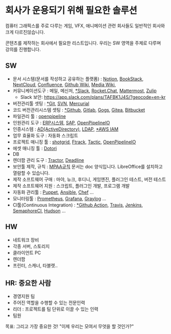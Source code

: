 # 회사가 운용되기 위해 필요한 솔루션

컴퓨터 그래픽스를 주로 다루는 게임, VFX, 애니메이션 관련 회사들도 일반적인 회사와 크게 다르진않습니다.

콘텐츠를 제작하는 회사에서 필요한 리스트입니다. 우리는 SW 영역을  주제로 다루며 강의를 진행합니다.

## SW

- 문서 시스템(문서를 작성하고 공유하는 플랫폼) : [Notion](https://www.notion.so/ko-kr), [BookStack](https://www.bookstackapp.com/), [NextCloud](https://nextcloud.com/), [Confluence](https://www.atlassian.com/ko/software/confluence), [Github Wiki](https://docs.github.com/ko/communities/documenting-your-project-with-wikis/about-wikis), [Media Wiki](https://www.mediawiki.org/wiki/Manual:Installing_MediaWiki), 
- 커뮤니케이션도구 : 메일, 메신저, [*Slack](https://slack.com), [Rocket.Chat](https://rocket.chat), [Mattermost](https://www.mattermost.org), [Zulip](https://zulip.com)
    - Slack 보안: https://app.slack.com/plans/TAFBK1J4S/?geocode=en-kr
- 버전관리툴 셋팅 : [*Git](https://git-scm.com), [SVN](https://subversion.apache.org), [Mercurial](https://www.mercurial-scm.org)
- 코드 버전관리시스템 셋팅 : [*Github](https://github.com), [Gitlab](https://about.gitlab.com), [Gogs](https://gogs.io), [Gitea](https://gitea.io), [Bitbucket](https://bitbucket.org)
- 파일관리 툴 : [openpipeline](http://openpipeline.cc)
- 인원관리 도구 : [ERP시스템](erp.md), [SAP](https://www.sap.com/korea/index.html), [OpenPipelineIO](https://github.com/lazypic/OpenPipelineIO)
- 인증시스템 : [AD(ActiveDirectory)](https://ko.wikipedia.org/wiki/액티브_디렉터리), [LDAP](https://ko.wikipedia.org/wiki/LDAP), [*AWS IAM](https://aws.amazon.com/iam/)
- 업무 효율화 도구 : 자동화 스크립트
- 프로젝트 매니징 툴 : [shotgrid](https://www.shotgridsoftware.com), [Ftrack](https://www.ftrack.com/en/), [Tactic](https://southpawtech.com/tactic/), [OpenPipelineIO](https://github.com/lazypic/OpenPipelineIO)
- 에셋 매니징 툴 : [Dotori](https://github.com/lazypic/dotori)
- DB
- 렌더팜 관리 도구 : [Tractor](https://renderman.pixar.com/tractor), [Deadline](https://www.thinkboxsoftware.com/deadline)
- 보안툴 제작, 규칙 : [MPAA규칙](https://www.mpaa.org/what-we-do/advancing-creativity/additional-resources/#content-protection-best-practices) 문서는 doc 양식입니다. LibreOffice를 설치하고 열람할 수 있습니다.
- 제작 소프트웨어 구매 : 마야, 뉴크, 후디니, 게임엔진, 플러그인 테스트, 버전 테스트
- 제작 소프트웨어 지원 : 스크립트, 플러그인 개발, 프로그램 개발
- 자동화 관리툴 : [Puppet](https://puppet.com), [Ansible](https://www.ansible.com), [Chef](https://www.chef.io) ...
- 모니터링툴 : [Prometheus](https://prometheus.io), [Grafana](https://grafana.com), [Graylog](https://www.graylog.org) ...
- CI툴(Continuous Integration) : [*Github Action](https://github.com/features/actions), [Travis](https://travis-ci.org), [Jenkins](https://jenkins.io), [SemaphoreCI](https://semaphoreci.com), [Hudson](http://hudson-ci.org) ...


## HW
- 네트워크 장비
- 각종 서버, 스토리지
- 클라이언트 PC
- 렌더팜
- 프린터, 스캐너, 타블렛..

## HR: 중요한 사람
- 경영지원 팀
- 주어진 역할을 수행할 수 있는 전문인력
- 리더 : 프로젝트를 팀 단위로 이끌 수 있는 인력
- 팀원

목표: 그리고 가장 중요한 것! "이제 우리는 모여서 무엇을 할 것인가?"
